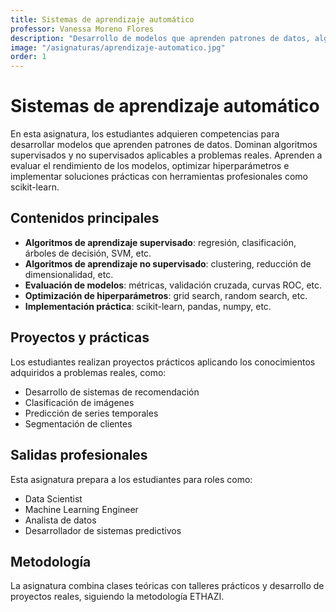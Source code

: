 ```yaml
---
title: Sistemas de aprendizaje automático
professor: Vanessa Moreno Flores
description: "Desarrollo de modelos que aprenden patrones de datos, algoritmos supervisados y no supervisados, y herramientas como scikit-learn"
image: "/asignaturas/aprendizaje-automatico.jpg"
order: 1
---
```


# Sistemas de aprendizaje automático

En esta asignatura, los estudiantes adquieren competencias para desarrollar modelos que aprenden patrones de datos. Dominan algoritmos supervisados y no supervisados aplicables a problemas reales. Aprenden a evaluar el rendimiento de los modelos, optimizar hiperparámetros e implementar soluciones prácticas con herramientas profesionales como scikit-learn.

## Contenidos principales

- **Algoritmos de aprendizaje supervisado**: regresión, clasificación, árboles de decisión, SVM, etc.
- **Algoritmos de aprendizaje no supervisado**: clustering, reducción de dimensionalidad, etc.
- **Evaluación de modelos**: métricas, validación cruzada, curvas ROC, etc.
- **Optimización de hiperparámetros**: grid search, random search, etc.
- **Implementación práctica**: scikit-learn, pandas, numpy, etc.

## Proyectos y prácticas

Los estudiantes realizan proyectos prácticos aplicando los conocimientos adquiridos a problemas reales, como:

- Desarrollo de sistemas de recomendación
- Clasificación de imágenes
- Predicción de series temporales
- Segmentación de clientes

## Salidas profesionales

Esta asignatura prepara a los estudiantes para roles como:

- Data Scientist
- Machine Learning Engineer
- Analista de datos
- Desarrollador de sistemas predictivos

## Metodología

La asignatura combina clases teóricas con talleres prácticos y desarrollo de proyectos reales, siguiendo la metodología ETHAZI. 